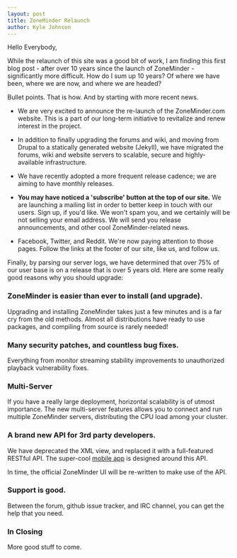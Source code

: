 ```yaml
---
layout: post
title: ZoneMinder Relaunch
author: Kyle Johnson
---
```


Hello Everybody,

While the relaunch of this site was a good bit of work, I am finding
this first blog post - after over 10 years since the launch of ZoneMinder -
significantly more difficult.  How do I sum up 10 years? Of
where we have been, where we are now, and where we are headed?

Bullet points.  That is how.  And by starting with more recent news.

* We are very excited to announce the re-launch of the ZoneMinder.com
website.  This is a part of our long-term initiative to revitalize
and renew interest in the project.

* In addition to finally upgrading the forums and wiki, and moving from
Drupal to a statically generated website (Jekyll), we have migrated the forums, wiki and
website servers to scalable, secure and highly-available infrastructure.

* We have recently adopted a more frequent release cadence; we are
aiming to have monthly releases.

* <strong>You may have noticed a 'subscribe' button at the top of our site.</strong>
We are launching a mailing list in order to better keep in touch
with our users.  Sign up, if you'd like.  We won't spam you, and we
certainly will be not selling your email address.  We will send you release
announcements, and other cool ZoneMinder-related news.

* Facebook, Twitter, and Reddit.  We're now paying attention to those pages.
Follow the links at the footer of our site, like us, and follow us.

Finally, by parsing our server logs, we have determined that over 75% of our
user base is on a release that is over 5 years old.  Here are some really
good reasons why you should upgrade:

### ZoneMinder is easier than ever to install (and upgrade).

Upgrading and installing ZoneMinder takes just
a few minutes and is a far cry from the old methods. Almost all
distributions have ready to use packages, and compiling from 
source is rarely needed!</dd>

### Many security patches, and countless bug fixes.

Everything from monitor streaming stability improvements to
unauthorized playback vulnerability fixes.

### Multi-Server

If you have a really large deployment, horizontal scalability is
of utmost importance.  The new multi-server features allows you to
connect and run multiple ZoneMinder servers, distributing the CPU
load among your cluster.

### A brand new API for 3rd party developers.

We have deprecated the XML view, and replaced it with a full-featured
RESTful API.  The super-cool <a href="http://pliablepixels.github.io/">
mobile app</a> is designed around this API.

In time, the official ZoneMinder UI will be re-written to make use of
the API.

### Support is good.

Between the forum, github issue tracker, and IRC channel, you can get the
help that you need.


### In Closing
More good stuff to come.
